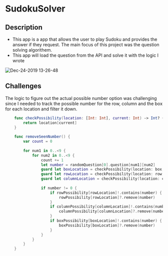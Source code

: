 # SudokuSolver

## Description

- This app is a app that allows the user to play Sudoku and provides the answer if they request. The main focus of this project was the question solving algorithem.
- This app will load the question from the API and solve it with the logic I wrote

![Dec-24-2019 13-26-48](https://user-images.githubusercontent.com/42211866/71422566-17b27800-2651-11ea-9e6f-5689f9abad0d.gif)

## Challenges

The logic to figure out the actual possible number option was challenging since I needed to track the possible number for the row, column and the box for each location and filter it down.

```swift
    func checkPossibility(location: [Int: Int], current: Int) -> Int? {
        return location[current]
    }
    
    func removeSeenNumber() {
        var count = 0
        
        for num1 in 0..<9 {
            for num2 in 0..<9 {
                count += 1
                let number = randomQuestion[0].question[num1][num2]
                guard let boxLocation = checkPossibility(location: box, current: count) else { break }
                guard let rowLocation = checkPossibility(location: row, current: count) else { break }
                guard let columnLocation = checkPossibility(location: column, current: count) else { break }
                
                if number != 0 {
                    if rowPossibility[rowLocation]!.contains(number) {
                        rowPossibility[rowLocation]?.remove(number)
                    }
                    if columnPossibility[columnLocation]!.contains(number) {
                        columnPossibility[columnLocation]?.remove(number)
                    }
                    if boxPossibility[boxLocation]!.contains(number) {
                        boxPossibility[boxLocation]?.remove(number)
                    }
                }
            }
        }
    }
```
